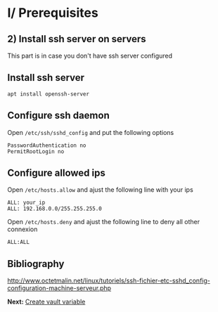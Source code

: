 # I/ Prerequisites
## 2) Install ssh server on servers

This part is in case you don't have ssh server configured

## Install ssh server
    apt install openssh-server

## Configure ssh daemon

Open `/etc/ssh/sshd_config` and put the following options

    PasswordAuthentication no
    PermitRootLogin no
    
## Configure allowed ips

Open `/etc/hosts.allow` and ajust the following line with your ips

    ALL: your_ip
    ALL: 192.168.0.0/255.255.255.0

Open `/etc/hosts.deny` and ajust the following line to deny all other connexion

    ALL:ALL

## Bibliography
http://www.octetmalin.net/linux/tutoriels/ssh-fichier-etc-sshd_config-configuration-machine-serveur.php

<b>Next:</b> [Create vault variable](encrypt-admin-password.md)
